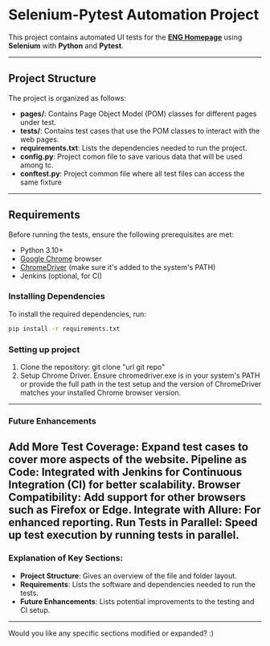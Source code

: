 # Selenium-Pytest Automation Project

This project contains automated UI tests for the **[ENG Homepage](https://www.eng.it)** 
using **Selenium** with **Python** and **Pytest**. 


---

## Project Structure

The project is organized as follows:

- **pages/**: Contains Page Object Model (POM) classes for different pages under test.
- **tests/**: Contains test cases that use the POM classes to interact with the web pages.
- **requirements.txt**: Lists the dependencies needed to run the project.
- **config.py**: Project comon file to save various data that will be used among tc.
- **conftest.py**: Project common file where all test files can access the same fixture

---

## Requirements

Before running the tests, ensure the following prerequisites are met:

- Python 3.10+
- [Google Chrome](https://www.google.com/chrome/) browser
- [ChromeDriver](https://chromedriver.chromium.org/downloads) (make sure it's added to the system's PATH)
- Jenkins (optional, for CI)

### Installing Dependencies

To install the required dependencies, run:

```bash
pip install -r requirements.txt
```


### Setting up project

1. Clone the repository: git clone "url git repo"
2. Setup Chrome Driver. Ensure chromedriver.exe is in your system's PATH or provide the full path 
   in the test setup and the version of ChromeDriver matches your installed Chrome browser version.

   
---
### Future Enhancements
Add More Test Coverage: Expand test cases to cover more aspects of the website.
Pipeline as Code: Integrated with Jenkins for Continuous Integration (CI) for better scalability.
Browser Compatibility: Add support for other browsers such as Firefox or Edge.
Integrate with Allure: For enhanced reporting.
Run Tests in Parallel: Speed up test execution by running tests in parallel.
---


### **Explanation of Key Sections**:

- **Project Structure**: Gives an overview of the file and folder layout.
- **Requirements**: Lists the software and dependencies needed to run the tests.
- **Future Enhancements**: Lists potential improvements to the testing and CI setup.

---

Would you like any specific sections modified or expanded? :)